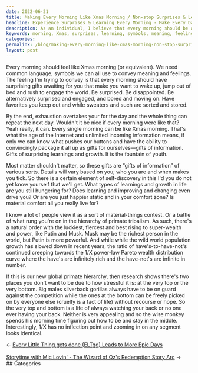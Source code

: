 ```yaml
---
date: 2022-06-21
title: Making Every Morning Like Xmas Morning / Non-stop Surprises & Learning
headline: Experience Surprises & Learning Every Morning - Make Every Day Feel Like Xmas Morning!
description: As an individual, I believe that every morning should be an opportunity to learn something new and experience surprises. We should be able to identify symbols of meaning and feelings, and have the ability to uncover what motivates us. Unfortunately, the gap between the haves and have-nots is widening, making it difficult to stay at the top or bottom of the hierarchy. To lead a stress-free life, I suggest staying in the middle.
keywords: morning, Xmas, surprises, learning, symbols, meaning, feelings, motivates, gap, haves, have-nots, hierarchy, stress-free, life, insights, recognize, discover, drives, information, population, growth, ratio, top, bottom, middle
categories: 
permalink: /blog/making-every-morning-like-xmas-morning-non-stop-surprises-learning/
layout: post
---
```



Every morning should feel like Xmas morning (or equivalent). We need common
language; symbols we can all use to convey meaning and feelings. The feeling
I'm trying to convey is that every morning should have surprising gifts
awaiting for you that make you want to wake up, jump out of bed and rush to
engage the world. Be surprised. Be disappointed. Be alternatively surprised and
engaged, and bored and moving on. Have favorites you keep out and while
sweaters and such are sorted and stored.

By the end, exhaustion overtakes your for the day and the whole thing can
repeat the next day. Wouldn't it be nice if every morning were like that? Yeah
really, it can. Every single morning can be like Xmas morning. That's what the
age of the Internet and unlimited incoming information means, if only we can
know what pushes our buttons and have the ability to convincingly package it
all up as gifts for ourselves—gifts of information. Gifts of surprising
learnings and growth. It is the fountain of youth.

Most matter shouldn't matter, so these gifts are “gifts of information” of
various sorts. Details will vary based on you; who you are and when makes you
tick. So there is a certain element of self-discovery in this I'd you do not
yet know yourself that we'll get. What types of learnings and growth in life
are you still hungering for? Does learning and improving and changing even
drive you? Or are you just happier static and in your comfort zone? Is material
comfort all you really live for?

I know a lot of people view it as a sort of material-things contest. Or a
battle of what rung you're on in the hierarchy of primate tribalism. As such,
there's a natural order with the luckiest, fiercest and best rising to
super-wealth and power, like Putin and Musk. Musk may be the richest person in
the world, but Putin is more powerful. And while while the wild world
population growth has slowed down in recent years, the ratio of
have's-to-have-not's continued creeping towards the 1/X power-law Pareto wealth
distribution curve where the have's are infinitely rich and the have-not's are
infinite in number.

If this is our new global primate hierarchy, then research shows there's two
places you don't want to be due to how stressful it is: at the very top or the
very bottom. Big males silverback gorillas always have to be on guard against
the competition while the ones at the bottom can be freely picked on by
everyone else (cruelty is a fact of life) without recourse or hope. So the very
top and bottom is a life of always watching your back or no one ever having
your back. Neither is very appealing and so the wise monkey spends his morning
time figuring out how to be and stay in the middle. Interestingly, 1/X has no
inflection point and zooming in on any segment looks identical.


<div class="arrow-links"><div class="post-nav-prev"><span class="arrow">&larr;&nbsp;</span><a href="/blog/every-little-thing-gets-done-eltgd-leads-to-more-epic-days/">Every Little Thing gets done (ELTgd) Leads to More Epic Days</a></div> &nbsp; <div class="post-nav-next"><a href="/blog/storytime-with-mic-lovin-the-wizard-of-oz-s-redemption-story-arc/">Storytime with Mic Lovin' - The Wizard of Oz's Redemption Story Arc</a><span class="arrow">&nbsp;&rarr;</span></div></div>
## Categories

<ul></ul>